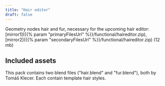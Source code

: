```yaml
---
title: "Hair editor"
draft: false
---
```


Geometry nodes hair and fur, necessary for the upcoming hair editor: [mirror1]({{% param "primaryFilesUrl" %}}/functional/haireditor.zip), [mirror2]({{% param "secondaryFilesUrl" %}}/functional/haireditor.zip) (12 mb)


## Included assets

This pack contains two blend files ("hair.blend" and "fur.blend"), both by Tomáš Klecer. Each contain template hair styles.
